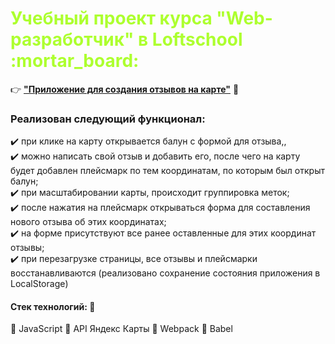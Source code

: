 <h1 style="color:#ADFF2F;" >Учебный проект курса "Web-разработчик" в Loftschool :mortar_board:</h1>

:point_right: **[**"Приложение для создания отзывов на карте"**](https://alex1986nder.github.io/project-map/dist/index.html)** :open_file_folder:

### Реализован следующий функционал: 

:heavy_check_mark: при клике на карту открывается балун с формой для отзыва,,     
:heavy_check_mark: можно написать свой отзыв и добавить его, после чего на карту будет добавлен плейсмарк по тем координатам, по которым был открыт балун;        
:heavy_check_mark: при масштабировании карты, происходит группировка меток;   
:heavy_check_mark: после нажатия на плейсмарк открываться форма для составления нового отзыва об этих координатах;     
:heavy_check_mark: на форме присутствуют все ранее оставленные для этих координат отзывы;     
:heavy_check_mark: при перезагрузке страницы, все отзывы и плейсмарки восстанавливаются (реализовано сохранение состояния приложения в LocalStorage)   

#### Стек технологий: :briefcase:
:small_blue_diamond:	JavaScript
:small_blue_diamond:	API Яндекс Карты
:small_blue_diamond:  Webpack
:small_blue_diamond:	Babel
